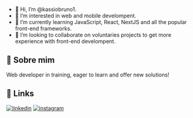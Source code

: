 - 👋 Hi, I’m @kassiobruno1.
- 👀 I’m interested in web and mobile develompent.
- 🌱 I’m currently learning JavaScript, React, NextJS and all the popular front-end frameworks.
- 💞️ I’m looking to collaborate on voluntaries projects to get more experience with front-end develompent.


## 🚀 Sobre mim
Web developer in training, eager to learn and offer new solutions!

## 🔗 Links

[![linkedin](https://img.shields.io/badge/linkedin-0A66C2?style=for-the-badge&logo=linkedin&logoColor=white)](https://www.linkedin.com/in/kaassio1/)
[![instagram](https://img.shields.io/badge/Instagram-DCDCDC?style=for-the-badge&logo=instagram&logoColor=purple)](https://instagram.com/kassioborge.s)

